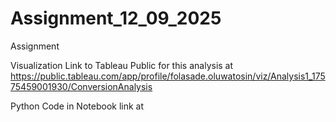 # Assignment_12_09_2025
Assignment



Visualization Link to Tableau Public for this analysis at 
https://public.tableau.com/app/profile/folasade.oluwatosin/viz/Analysis1_17575459001930/ConversionAnalysis

Python Code in Notebook link at 

